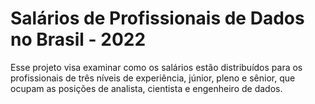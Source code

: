 # Salários de Profissionais de Dados no Brasil - 2022
 Esse projeto visa examinar como os salários estão distribuídos para os profissionais de três níveis de experiência, júnior, pleno e sênior, que ocupam as posições de analista, cientista e engenheiro de dados.
